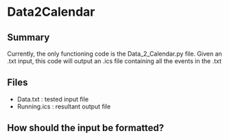 # Data2Calendar

Summary
---
Currently, the only functioning code is the Data_2_Calendar.py file. Given an .txt input, this code will output an .ics file containing all the events in the .txt

Files
---
- Data.txt : tested input file
- Running.ics : resultant output file 

How should the input be formatted?
---
